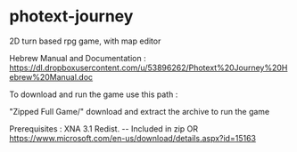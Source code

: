# photext-journey
2D turn based rpg game, with map editor

Hebrew Manual and Documentation :
https://dl.dropboxusercontent.com/u/53896262/Photext%20Journey%20Hebrew%20Manual.doc


To download and run the game use this path : 

"Zipped Full Game/" download and extract the archive to run the game

Prerequisites : XNA 3.1 Redist. -- Included in zip OR https://www.microsoft.com/en-us/download/details.aspx?id=15163

